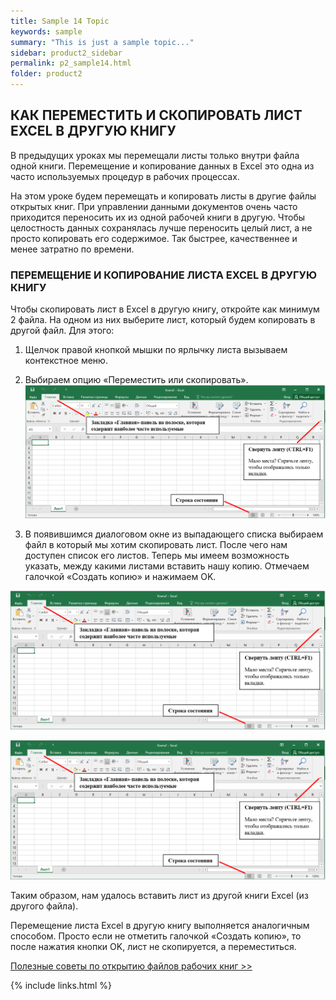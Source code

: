 ```yaml
---
title: Sample 14 Topic
keywords: sample
summary: "This is just a sample topic..."
sidebar: product2_sidebar
permalink: p2_sample14.html
folder: product2
---
```


## КАК ПЕРЕМЕСТИТЬ И СКОПИРОВАТЬ ЛИСТ EXCEL В ДРУГУЮ КНИГУ

В предыдущих уроках мы перемещали листы только внутри файла одной книги. Перемещение и копирование данных в Excel это одна из часто используемых процедур в рабочих процессах.

На этом уроке будем перемещать и копировать листы в другие файлы открытых книг. При управлении данными документов очень часто приходится переносить их из одной рабочей книги в другую. Чтобы целостность данных сохранялась лучше переносить целый лист, а не просто копировать его содержимое. Так быстрее, качественнее и менее затратно по времени.

### ПЕРЕМЕЩЕНИЕ И КОПИРОВАНИЕ ЛИСТА EXCEL В ДРУГУЮ КНИГУ

Чтобы скопировать лист в Excel в другую книгу, откройте как минимум 2 файла. На одном из них выберите лист, который будем копировать в другой файл. Для этого:

1. Щелчок правой кнопкой мышки по ярлычку листа вызываем контекстное меню.

2. Выбираем опцию «Переместить или скопировать».
   ![картинка](/images/img11.png)

3. В появившимся диалоговом окне из выпадающего списка выбираем файл в который мы хотим скопировать лист. После чего нам доступен список его листов. Теперь мы имеем возможность указать, между какими листами вставить нашу копию. Отмечаем галочкой «Создать копию» и нажимаем OK.

![картинка](/images/img11.png)

![картинка](/images/img11.png)

Таким образом, нам удалось вставить лист из другой книги Excel (из другого файла).

Перемещение листа Excel в другую книгу выполняется аналогичным способом. Просто если не отметить галочкой «Создать копию», то после нажатия кнопки OK, лист не скопируется, а переместиться.

[Полезные советы по открытию файлов рабочих книг >>](p2_sample15.html)

{% include links.html %}
